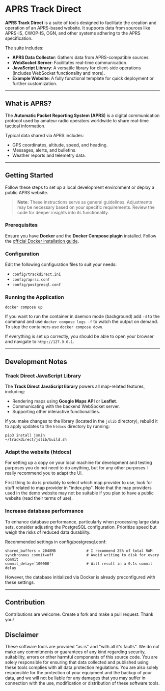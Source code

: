 # APRS Track Direct

**APRS Track Direct** is a suite of tools designed to facilitate the creation and operation of an APRS-based website. It supports data from sources like APRS-IS, CWOP-IS, OGN, and other systems adhering to the APRS specification.

The suite includes:
- **APRS Data Collector**: Gathers data from APRS-compatible sources.
- **WebSocket Server**: Facilitates real-time communication.
- **JavaScript Library**: A versatile library for client-side operations (includes WebSocket functionality and more).
- **Example Website**: A fully functional template for quick deployment or further customization.

---

## What is APRS?

The **Automatic Packet Reporting System (APRS)** is a digital communication protocol used by amateur radio operators worldwide to share real-time tactical information. 

Typical data shared via APRS includes:
- GPS coordinates, altitude, speed, and heading.
- Messages, alerts, and bulletins.
- Weather reports and telemetry data.

---

## Getting Started

Follow these steps to set up a local development environment or deploy a public APRS website. 

> **Note:** These instructions serve as general guidelines. Adjustments may be necessary based on your specific requirements. Review the code for deeper insights into its functionality.

### Prerequisites
Ensure you have **Docker** and the **Docker Compose plugin** installed. Follow the [official Docker installation guide](https://docs.docker.com/engine/install/).

### Configuration
Edit the following configuration files to suit your needs:
- `config/trackdirect.ini`
- `config/aprsc.conf`
- `config/postgresql.conf`

### Running the Application
```
docker compose up
```

If you want to run the container in daemon mode (background) add `-d` to the command and use `docker compose logs -f` to watch the output on demand. To stop the containers use `docker compose down`.

If everything is set up correctly, you should be able to open your browser and navigate to `http://127.0.0.1`.

---

## Development Notes

### Track Direct JavaScript Library

The **Track Direct JavaScript library** powers all map-related features, including:
- Rendering maps using **Google Maps API** or **Leaflet**.
- Communicating with the backend WebSocket server.
- Supporting other interactive functionalities.

If you make changes to the library (located in the `jslib` directory), rebuild it to apply updates to the `htdocs` directory by running:

```
pip3 install jsmin
~/trackdirect/jslib/build.sh
```

### Adapt the website (htdocs)
For setting up a copy on your local machine for development and testing purposes you do not need to do anything, but for any other purposes I really recommend you to adapt the UI.

First thing to do is probably to select which map provider to use, look for stuff related to map provider in "index.php". Note that the map providers used in the demo website may not be suitable if you plan to have a public website (read their terms of use).

### Increase database performance
To enhance database performance, particularly when processing large data sets, consider adjusting the PostgreSQL configuration. Prioritize speed but weigh the risks of reduced data durability.

Recommended settings in config/postgresql.conf:
```
shared_buffers = 2048MB              # I recommend 25% of total RAM
synchronous_commit=off               # Avoid writing to disk for every commit
commit_delay=`100000`                # Will result in a 0.1s commit delay
```

However, the database initialized via Docker is already preconfigured with these settings.

---

## Contribution
Contributions are welcome. Create a fork and make a pull request. Thank you!

## Disclaimer
These software tools are provided "as is" and "with all it's faults". We do not make any commitments or guarantees of any kind regarding security, suitability, errors or other harmful components of this source code. You are solely responsible for ensuring that data collected and published using these tools complies with all data protection regulations. You are also solely responsible for the protection of your equipment and the backup of your data, and we will not be liable for any damages that you may suffer in connection with the use, modification or distribution of these software tools.
